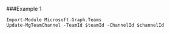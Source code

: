 ###Example 1
```
Import-Module Microsoft.Graph.Teams
Update-MgTeamChannel -TeamId $teamId -ChannelId $channelId
```
